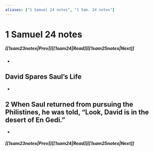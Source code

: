 ```yaml
---
aliases: ["1 Samuel 24 notes", "1 Sam. 24 notes"]
---
```

# 1 Samuel 24 notes
##### <span class=arrow-left></span>[[1sam23notes|Prev]]<span class=navigation-separator></span>[[1sam24|Read]]<span class=navigation-separator></span>[[1sam25notes|Next]]<span class=arrow-right></span>
- 
## David Spares Saul’s Life
- 
## 2 When Saul returned from pursuing the Philistines, he was told, “Look, David is in the desert of En Gedi.”
- 
##### <span class=arrow-left></span>[[1sam23notes|Prev]]<span class=navigation-separator></span>[[1sam24|Read]]<span class=navigation-separator></span>[[1sam25notes|Next]]<span class=arrow-right></span>